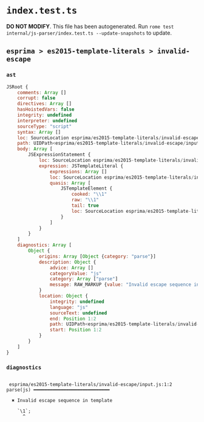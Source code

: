 # `index.test.ts`

**DO NOT MODIFY**. This file has been autogenerated. Run `rome test internal/js-parser/index.test.ts --update-snapshots` to update.

## `esprima > es2015-template-literals > invalid-escape`

### `ast`

```javascript
JSRoot {
	comments: Array []
	corrupt: false
	directives: Array []
	hasHoistedVars: false
	integrity: undefined
	interpreter: undefined
	sourceType: "script"
	syntax: Array []
	loc: SourceLocation esprima/es2015-template-literals/invalid-escape/input.js 1:0-2:0
	path: UIDPath<esprima/es2015-template-literals/invalid-escape/input.js>
	body: Array [
		JSExpressionStatement {
			loc: SourceLocation esprima/es2015-template-literals/invalid-escape/input.js 1:0-1:5
			expression: JSTemplateLiteral {
				expressions: Array []
				loc: SourceLocation esprima/es2015-template-literals/invalid-escape/input.js 1:0-1:4
				quasis: Array [
					JSTemplateElement {
						cooked: "\\1"
						raw: "\\1"
						tail: true
						loc: SourceLocation esprima/es2015-template-literals/invalid-escape/input.js 1:1-1:3
					}
				]
			}
		}
	]
	diagnostics: Array [
		Object {
			origins: Array [Object {category: "parse"}]
			description: Object {
				advice: Array []
				categoryValue: "js"
				category: Array ["parse"]
				message: RAW_MARKUP {value: "Invalid escape sequence in template"}
			}
			location: Object {
				integrity: undefined
				language: "js"
				sourceText: undefined
				end: Position 1:2
				path: UIDPath<esprima/es2015-template-literals/invalid-escape/input.js>
				start: Position 1:2
			}
		}
	]
}
```

### `diagnostics`

```

 esprima/es2015-template-literals/invalid-escape/input.js:1:2 parse(js) ━━━━━━━━━━━━━━━━━━━━━━━━━━━━

  ✖ Invalid escape sequence in template

    `\1`;
      ^


```
